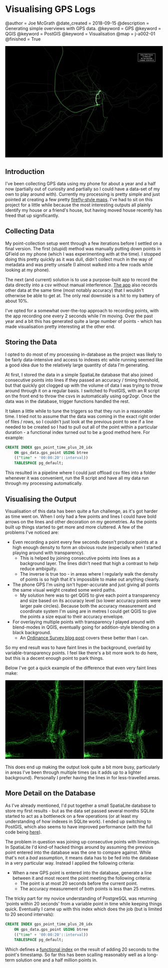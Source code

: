 # Visualising GPS Logs
@author = Joe McGrath
@date_created = 2018-09-15
@description = Generating simple overviews with GPS data.
@keyword = GPS
@keyword = QGIS
@keyword = PostGIS
@keyword = Visualisation
@map = j-a002-01
@finished = True

<img src="/map/j-a002-01.jpg" alt="An overview of several years of GPS logs.">

## Introduction

I've been collecting GPS data using my phone for about a year and a half now (partially out of curiosity and partially so I could have a data-set of my own to play around with). Currently my processing is pretty simple and just pointed at creating a few pretty [firefly-style maps](https://adventuresinmapping.com/2016/10/17/firefly-cartography). I've had to sit on this project for a little while because the most interesting outputs all plainly identify my house or a friend's house, but having moved house recently has freed that up significantly.

## Collecting Data

My point-collection setup went through a few iterations before I settled on a final version. The first (stupid) method was manually putting down points in QField on my phone (which I was experimenting with at the time). I stopped doing this pretty quickly as it was dull, didn't collect much in the way of metadata and was pretty unsafe (I almost walked into a few roads while looking at my phone).

The next (and current) solution is to use a purpose-built app to record the data directly into a csv without manual interference. [The app](https://play.google.com/store/apps/details?id=com.mendhak.gpslogger&hl=en_GB) also records other data at the same time (most notably accuracy) that I wouldn't otherwise be able to get at. The only real downside is a hit to my battery of about 10%.

I've opted for a somewhat over-the-top approach to recording points, with the app recording one every 2 seconds while I'm moving. Over the past year and a bit this has generated quite a large number of points - which has made visualisation pretty interesting at the other end.

## Storing the Data

I opted to do most of my processing in-database as the project was likely to be fairly data-intensive and access to indexes etc while running seemed like a good idea due to the relatively large quantity of data I'm generating.

At first, I stored the data in a simple SpatiaLite database that also joined consecutive points into lines if they passed an accuracy / timing threshold, but that quickly got clogged up with the volume of data I was trying to throw around through it on a regular basis. I switched to PostGIS, with an R script on the front end to throw the csvs in automatically using ogr2ogr. Once the data was in the database, trigger functions handled the rest.

It taken a little while to tune the triggers so that they run in a reasonable time. I tried not to assume that the data was coming in the exact right order of files / rows, so I couldn't just look at the previous point to see if a line needed to be created so I had to pull out all of the point within a particular duration - a functional index turned out to be a good method here. For example:

```sql
CREATE INDEX gps_point_time_plus_20_idx
    ON gps_data.gps_point USING btree
    (("time" + '00:00:20'::interval))
    TABLESPACE pg_default;
```

This resulted in a pipeline where I could just offload csv files into a folder whenever it was convenient, run the R script and have all my data run through my processing automatically.

## Visualising the Output

Visualisation of this data has been quite a fun challenge, as it's got harder as time went on. When I only had a few points and lines I could have bold arrows on the lines and other decoration on my geometries. As the points built up things started to get more and more cluttered. A few of the problems I've noticed are:

* Even recording a point every few seconds doesn't produce points at a high enough density to form an obvious route (especially when I started playing around with transparency).
    * This is helped by joining consecutive points into lines as a background layer. The lines didn't need that high a contrast to help reduce ambiguity.
    * The inverse is true too - in areas where I regularly walk the density of points is so high that it's impossible to make out anything clearly.
* The phone GPS I'm using isn't hyper-accurate and just giving all points the same visual weight created some weird paths.
    * My solution here was to get QGIS to give each point a transparency and size based on its accuracy level (so lower accuracy points were larger pale circles). Because both the accuracy measurement and coordinate system I'm using are in metres I could get QGIS to give the points a size equal to their accuracy envelope.
* For overlaying multiple points with transparency I played around with blend-modes in QGIS, eventually going for addition-style blending on a black background.
    * An [Ordinance Survey blog post](https://www.ordnancesurvey.co.uk/blog/2017/02/carto-tips-using-blend-modes-opacity-levels/) covers these better than I can.

So my end result was to have faint lines in the background, overlaid by variable-transparency points. I feel like there's a bit more work to do here, but this is a decent enough point to park things.

Below I've got a quick example of the difference that even very faint lines make:

<img src="img/gps-traces-with-lines.jpg" alt="An example of an area made clearer by the addition of lines.">

This does end up making the output look quite a bit more busy, particularly in areas I've been through multiple times (as it adds up to a lighter background). Personally I prefer having the lines in for less-travelled areas.

## More Detail on the Database

As I've already mentioned, I'd put together a small SpatiaLite database to store my first results - but as the data set passed several months SQLite started to act as a bottleneck on a few operations (or at least my understanding of how indexes in SQLite work). I ended up switching to PostGIS, which also seems to have improved performance (with the full code being [here](https://github.com/JosephMcGrath/Misc-scripts/tree/master/PostGreSQL/Schema_GPS_Data)).

The problem in question was joining up consecutive points with linestrings. In SpatiaLite I'd kind-of hacked things around by assuming the previous point entered into the database was the one to compare against. While that's not a *bad* assumption, it means data has to be fed into the database in a very particular way. Instead I applied the following criteria:

* When a new GPS point is entered into the database, generate a line between it and most recent the point meeting the following criteria:
    * The point is at most 20 seconds before the current point.
    * The accuracy measurement of both points is less than 25 metres.

The tricky part for my novice understanding of PostgreSQL was returning 'points within 20 seconds' from a variable point in time while keeping things quick. Eventually I came up with this index which does the job (but is limited to 20 second intervals):

```sql
CREATE INDEX gps_point_time_plus_20_idx
    ON gps_data.gps_point USING btree
    (("time" + '00:00:20'::interval))
    TABLESPACE pg_default;
```

Which defines a [functional index](https://www.postgresql.org/docs/9.1/static/indexes-expressional.html) on the result of adding 20 seconds to the point's timestamp. So far this has been scalling reasonably well as a long-term solution one and a half million points in.
